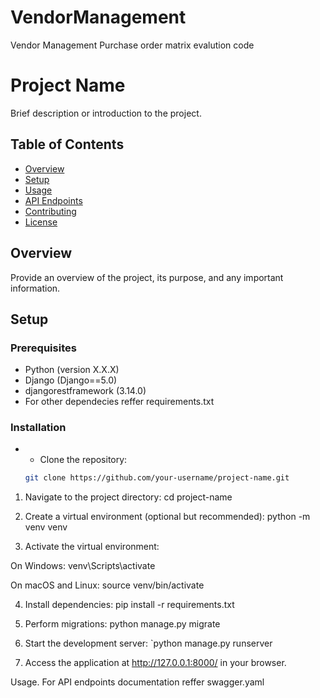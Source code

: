 # VendorManagement
Vendor Management Purchase order matrix evalution code

# Project Name

Brief description or introduction to the project.

## Table of Contents

- [Overview](#overview)
- [Setup](#setup)
- [Usage](#usage)
- [API Endpoints](#api-endpoints)
- [Contributing](#contributing)
- [License](#license)

## Overview

Provide an overview of the project, its purpose, and any important information.

## Setup

### Prerequisites

- Python (version X.X.X)
- Django (Django==5.0)
- djangorestframework (3.14.0)
- For other dependecies reffer requirements.txt

### Installation

* * Clone the repository:

   ```bash
   git clone https://github.com/your-username/project-name.git


1. Navigate to the project directory:
cd project-name

2. Create a virtual environment (optional but recommended):
python -m venv venv

3. Activate the virtual environment:

  On Windows:
    venv\Scripts\activate

  On macOS and Linux:
    source venv/bin/activate

4. Install dependencies:
  pip install -r requirements.txt

5. Perform migrations:
  python manage.py migrate

6. Start the development server:
`python manage.py runserver

7. Access the application at http://127.0.0.1:8000/ in your browser.

Usage. For API endpoints documentation reffer swagger.yaml
